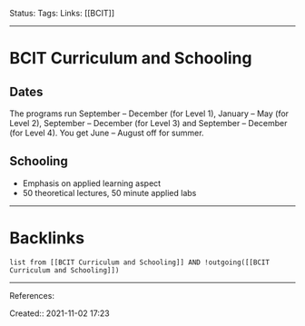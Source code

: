 Status: 
Tags: 
Links: [[BCIT]]
___
# BCIT Curriculum and Schooling
## Dates
The programs run September – December (for Level 1), January – May (for Level 2), September – December (for Level 3) and September – December (for Level 4). You get June – August off for summer.
## Schooling
- Emphasis on applied learning aspect
- 50 theoretical lectures, 50 minute applied labs
___
# Backlinks
```dataview
list from [[BCIT Curriculum and Schooling]] AND !outgoing([[BCIT Curriculum and Schooling]])
```
___
References:

Created:: 2021-11-02 17:23
